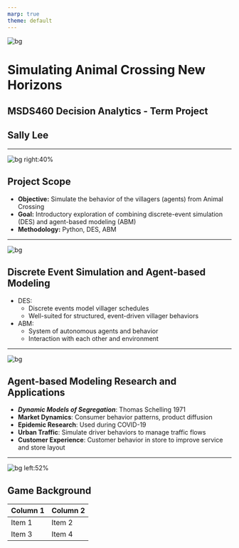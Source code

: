 ```yaml
---
marp: true
theme: default
---
```


![bg](https://e1.pxfuel.com/desktop-wallpaper/392/852/desktop-wallpaper-i-made-the-new-horizons-dock-design-into-a-more-decorated-animal-crossing.jpg)

# Simulating Animal Crossing New Horizons

## MSDS460 Decision Analytics - Term Project
## Sally Lee

---
![bg right:40%](https://www.cnet.com/a/img/resize/f02659eab1cab7a602f403e4717d87091b0bb4a2/hub/2020/05/27/3d31cb9a-2790-4aa2-8b77-8ed230c8570f/animal-crossing-new-horizons-switch-hero.jpg?auto=webp&fit=crop&height=1200&precrop=1920,1080,x0,y0&width=1200)

## Project Scope


- **Objective:** Simulate the behavior of the villagers (agents) from Animal Crossing
- **Goal:** Introductory exploration of combining discrete-event simulation (DES) and agent-based modeling (ABM)
- **Methodology:** Python, DES, ABM

---
![bg](https://catwithmonocle.com/wp-content/uploads/2020/03/ac-new-horizons-character-pattern-1280x1024-1.jpg)
## Discrete Event Simulation and Agent-based Modeling

- DES:
    - Discrete events model villager schedules
    - Well-suited for structured, event-driven villager behaviors
- ABM: 
    - System of autonomous agents and behavior
    - Interaction with each other and environment

---
![bg](https://catwithmonocle.com/wp-content/uploads/2020/03/ac-new-horizons-character-pattern-1280x1024-1.jpg)
## Agent-based Modeling Research and Applications

- ***Dynamic Models of Segregation***: Thomas Schelling 1971
- **Market Dynamics**: Consumer behavior patterns, product diffusion
- **Epidemic Research**: Used during COVID-19
- **Urban Traffic**: Simulate driver behaviors to manage traffic flows
- **Customer Experience**: Customer behavior in store to improve service and store layout



---

![bg left:52%](https://techraptor.net/sites/default/files/2020-04/Animal%20Crossing%20New%20Horizons%20Villagers.jpg)
## Game Background

| Column 1 | Column 2 |
| -------- | -------- |
| Item 1   | Item 2   |
| Item 3   | Item 4   |